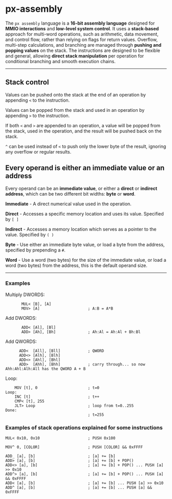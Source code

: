 # px-assembly

The `px assembly` language is a **16-bit assembly language** designed for **MMIO interactions** and **low-level system control**. 
It uses a **stack-based** approach for multi-word operations, such as arithmetic, data movement, and control flow, rather than relying on flags for return values.
Overflow, multi-step calculations, and branching are managed through **pushing and popping values** on the stack.
The instructions are designed to be flexible and general, allowing **direct stack manipulation** per operation for conditional branching and smooth execution chains.

---

## Stack control

Values can be pushed onto the stack at the end of an operation by appending `<` to the instruction.

Values can be popped from the stack and used in an operation by appending `>` to the instruction.

If both `<` and `>` are appended to an operation, a value will be popped from the stack, used in the operation, and the result will be pushed back on the stack.

`^` can be used instead of `<` to push only the lower byte of the result, ignoring any overflow or regular results.

## Every operand is either an immediate value or an address

Every operand can be an **immediate value**, or either a **direct** or **indirect address**, which can be two different bit widths: **byte** or **word**.

**Immediate** - A direct numerical value used in the operation.

**Direct** - Accesses a specific memory location and uses its value. Specified by `[ ]`

**Indirect** - Accesses a memory location which serves as a pointer to the value. Specified by `( )`

**Byte** - Use either an immediate byte value, or load a byte from the address, specified by prepending a `#`.

**Word** - Use a word (two bytes) for the size of the immediate value, or load a word (two bytes) from the address, this is the default operand size.

---

### Examples

Multiply DWORDS:
```
       MUL< [B], [A]                
       MOV> [A]                     ; A:B = A*B
```

Add DWORDS:
```
       ADD< [Al], [Bl]
       ADD> [Ah], [Bh]              ; Ah:Al = Ah:Al + Bh:Bl
```

Add QWORDS:
```
      ADD<  [All], [Bll]            ; QWORD
      ADD<> [Alh], [Blh]
      ADD<> [Ahl], [Bhl]
      ADD>  [Ahh], [Bhh]            ; carry through... so now Ahh:Ahl:Alh:All has the QWORD A + B
```

Loop:
```
    MOV [t], 0                      ; t=0
Loop:
    INC [t]                         ; t++
    CMP< [t], 255                   
    JLT> Loop                       ; loop from t=0..255
Done:
                                    ; t=255
```


### Examples of stack operations explained for some instructions

```
MUL< 0x10, 0x10                     ; PUSH 0x100

MOV^ 0, [COLOR]                     ; PUSH [COLOR] && 0xFFFF

ADD_ [a], [b]                       ; [a] += [b]
ADD> [a], [b]                       ; [a] += [b] + POP()
ADD<> [a], [b]                      ; [a] += [b] + POP() ... PUSH [a] >> 0x10
ADD^> [a], [b]                      ; [a] += [b] + POP() ... PUSH [a] && 0xFFFF
ADD< [a], [b]                       ; [a] += [b] ... PUSH [a] >> 0x10
ADD^ [a], [b]                       ; [a] += [b] ... PUSH [a] && 0xFFFF
```